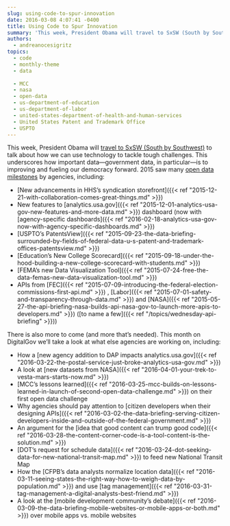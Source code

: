 ```yaml
---
slug: using-code-to-spur-innovation
date: 2016-03-08 4:07:41 -0400
title: Using Code to Spur Innovation
summary: 'This week, President Obama will travel to SxSW (South by Southwest) to talk about how we can use technology to tackle tough challenges. This underscores how important data&mdash;government data, in particular&mdash;is to improving and fueling our democracy forward. 2015 saw many open data milestones by agencies, including: New advancements in HHS’s syndication storefront New features'
authors:
  - andreanocesigritz
topics:
  - code
  - monthly-theme
  - data
  
  - MCC
  - nasa
  - open-data
  - us-department-of-education
  - us-department-of-labor
  - united-states-department-of-health-and-human-services
  - United States Patent and Trademark Office
  - USPTO
---
```


This week, President Obama will [travel to SxSW (South by Southwest)](https://www.whitehouse.gov/blog/2016/03/05/weekly-address-sxsw) to talk about how we can use technology to tackle tough challenges. This underscores how important data—government data, in particular—is to improving and fueling our democracy forward. 2015 saw many [open data milestones](https://www.whitehouse.gov/blog/2016/02/05/open-data-empowering-americans-make-data-driven-decisions) by agencies, including:

  * [New advancements in HHS’s syndication storefront]({{< ref "2015-12-21-with-collaboration-comes-great-things.md" >}})
  * New features to [analytics.usa.gov]({{< ref "2015-12-01-analytics-usa-gov-new-features-and-more-data.md" >}}) dashboard (now with [agency-specific dashboards]({{< ref "2016-02-18-analytics-usa-gov-now-with-agency-specific-dashboards.md" >}})
  * [USPTO’s PatentsView]({{< ref "2015-09-23-the-data-briefing-surrounded-by-fields-of-federal-data-u-s-patent-and-trademark-offices-patentsview.md" >}})
  * [Education’s New College Scorecard]({{< ref "2015-09-18-under-the-hood-building-a-new-college-scorecard-with-students.md" >}})
  * [FEMA’s new Data Visualization Tool]({{< ref "2015-07-24-free-the-data-femas-new-data-visualization-tool.md" >}})
  * APIs from [FEC]({{< ref "2015-07-09-introducing-the-federal-election-commissions-first-api.md" >}}) , [Labor]({{< ref "2015-07-01-safety-and-transparency-through-data.md" >}}) and [NASA]({{< ref "2015-05-27-the-api-briefing-nasa-builds-api-nasa-gov-to-launch-more-apis-to-developers.md" >}}) ([to name a few]({{< ref "/topics/wednesday-api-briefing" >}}))

There is also more to come (and more that’s needed). This month on DigitalGov we’ll take a look at what else agencies are working on, including:

  * How a [new agency addition to DAP impacts analytics.usa.gov]({{< ref "2016-03-22-the-postal-service-just-broke-analytics-usa-gov.md" >}})
  * A look at [new datasets from NASA]({{< ref "2016-04-01-your-trek-to-vesta-mars-starts-now.md" >}})
  * [MCC’s lessons learned]({{< ref "2016-03-25-mcc-builds-on-lessons-learned-in-launch-of-second-open-data-challenge.md" >}}) on their first open data challenge
  * Why agencies should pay attention to [citizen developers when their designing APIs]({{< ref "2016-03-02-the-data-briefing-serving-citizen-developers-inside-and-outside-of-the-federal-government.md" >}})
  * An argument for the [idea that good content can trump good code]({{< ref "2016-03-28-the-content-corner-code-is-a-tool-content-is-the-solution.md" >}})
  * [DOT&#8217;s request for schedule data]({{< ref "2016-03-24-dot-seeking-data-for-new-national-transit-map.md" >}}) to feed new National Transit Map
  * How the [CFPB’s data analysts normalize location data]({{< ref "2016-03-11-seeing-states-the-right-way-how-to-weigh-data-by-population.md" >}}) and use [tag management]({{< ref "2016-03-31-tag-management-a-digital-analysts-best-friend.md" >}})
  * A look at the [mobile development community&#8217;s debate]({{< ref "2016-03-09-the-data-briefing-mobile-websites-or-mobile-apps-or-both.md" >}}) over mobile apps vs. mobile websites